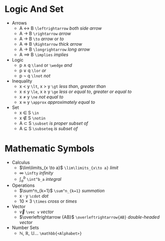 # Logic And Set
- Arrows
	- A $\leftrightarrow$ B `\leftrightarrow` *both side arrow*
	- A $\rightarrow$ B `\rightarrow` *arrow*
	- A $\to$ B `\to` *arrow* or *to*
	- A $\Rightarrow$ B `\Rightarrow` *thick arrow*
	- A $\longrightarrow$ B `\longrightarrow` *long arrow*
	- A $\implies$ B `\implies` *implies*
- Logic
	- p $\land$ q `\land` or `\wedge` *and*
	- p $\lor$ q `\lor` *or*
	- p $\lnot$ q `\lnot` *not*
- Inequality
	- x $\lt$ y `\lt`, x $\gt$ y `\gt` *less than*, *greater than*
	- x $\le$ y `\le`, x $\ge$ y `\ge` *less or equal to*, *greater or equal to*
	- x $\ne$ y `\ne` *not equal to*
	- x $\approx$ y `\approx` *approximately equal to*
- Set
	- x $\in$ S `\in` 
	- x $\notin$ S `\notin`
	- A $\subset$ S `\subset` *is proper subset of*
	- A $\subseteq$ S `\subseteq` *is subset of*
# Mathematic Symbols
- Calculus
	- $\lim\limits_{x \to a}$ `\lim\limits_{x\to a}` *limit*
	- $\infty$ `\infty` *infinity*
	- $\int^b_a$ `\int^b_a` *integral*
- Operations
	- $\sum^n_{k=1}$ `\sum^n_{k=1}` *summation*
	- x $\cdot$ y `\cdot` *dot*
	- 10 $\times$ 3 `\times` *cross* or *times*
- Vector
	- $\vec v$ `\vec v` *vector*
	- $\overleftrightarrow {AB}$ `\overleftrightarrow{AB}` *double-headed vector*
- Number Sets
	- $\mathbb{N}$, $\mathbb{R}$, $\mathbb{U}$... `\mathbb{<Alphabet>}`